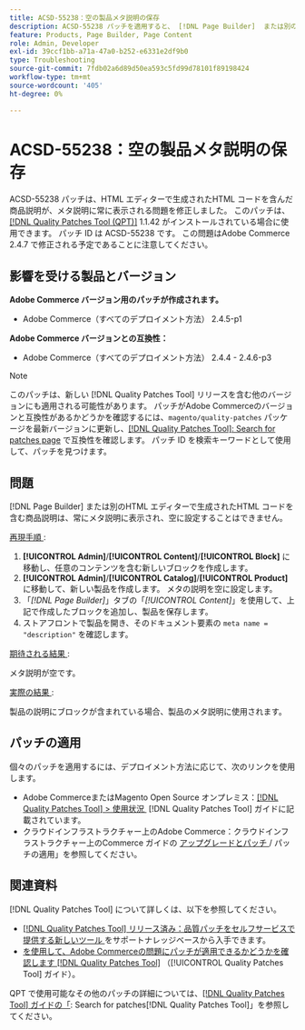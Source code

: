 ```yaml
---
title: ACSD-55238：空の製品メタ説明の保存
description: ACSD-55238 パッチを適用すると、 [!DNL Page Builder]  または別のAdobe Commerce エディターで生成されたHTML コードを含む製品説明が常にメタ説明に表示され、空に設定できないHTMLの問題が修正されます。
feature: Products, Page Builder, Page Content
role: Admin, Developer
exl-id: 39ccf1bb-a71a-47a0-b252-e6331e2df9b0
type: Troubleshooting
source-git-commit: 7fdb02a6d89d50ea593c5fd99d78101f89198424
workflow-type: tm+mt
source-wordcount: '405'
ht-degree: 0%

---
```


# ACSD-55238：空の製品メタ説明の保存

ACSD-55238 パッチは、HTML エディターで生成されたHTML コードを含んだ商品説明が、メタ説明に常に表示される問題を修正しました。 このパッチは、[[!DNL Quality Patches Tool (QPT)]](https://experienceleague.adobe.com/ja/docs/commerce-operations/tools/quality-patches-tool/quality-patches-tool-to-self-serve-quality-patches) 1.1.42 がインストールされている場合に使用できます。 パッチ ID は ACSD-55238 です。 この問題はAdobe Commerce 2.4.7 で修正される予定であることに注意してください。

## 影響を受ける製品とバージョン

**Adobe Commerce バージョン用のパッチが作成されます。**

* Adobe Commerce（すべてのデプロイメント方法） 2.4.5-p1

**Adobe Commerce バージョンとの互換性：**

* Adobe Commerce（すべてのデプロイメント方法） 2.4.4 - 2.4.6-p3

>[!NOTE]
>
>このパッチは、新しい [!DNL Quality Patches Tool] リリースを含む他のバージョンにも適用される可能性があります。 パッチがAdobe Commerceのバージョンと互換性があるかどうかを確認するには、`magento/quality-patches` パッケージを最新バージョンに更新し、[[!DNL Quality Patches Tool]: Search for patches page](https://experienceleague.adobe.com/tools/commerce-quality-patches/index.html?lang=ja) で互換性を確認します。 パッチ ID を検索キーワードとして使用して、パッチを見つけます。

## 問題

[!DNL Page Builder] または別のHTML エディターで生成されたHTML コードを含む商品説明は、常にメタ説明に表示され、空に設定することはできません。

<u> 再現手順 </u>:

1. **[!UICONTROL Admin]**/**[!UICONTROL Content]**/**[!UICONTROL Block]** に移動し、任意のコンテンツを含む新しいブロックを作成します。
1. **[!UICONTROL Admin]**/**[!UICONTROL Catalog]**/**[!UICONTROL Product]** に移動して、新しい製品を作成します。 メタの説明を空に設定します。
1. 「*[!DNL Page Builder]*」タブの「*[!UICONTROL Content]*」を使用して、上記で作成したブロックを追加し、製品を保存します。
1. ストアフロントで製品を開き、そのドキュメント要素の `meta name = "description"` を確認します。

<u> 期待される結果 </u>:

メタ説明が空です。

<u> 実際の結果 </u>:

製品の説明にブロックが含まれている場合、製品のメタ説明に使用されます。

## パッチの適用

個々のパッチを適用するには、デプロイメント方法に応じて、次のリンクを使用します。

* Adobe CommerceまたはMagento Open Source オンプレミス：[[!DNL Quality Patches Tool] > 使用状況 &#x200B;](/help/tools/quality-patches-tool/usage.md) [!DNL Quality Patches Tool] ガイドに記載されています。
* クラウドインフラストラクチャー上のAdobe Commerce：クラウドインフラストラクチャー上のCommerce ガイドの [&#x200B; アップグレードとパッチ &#x200B;](https://experienceleague.adobe.com/docs/commerce-cloud-service/user-guide/develop/upgrade/apply-patches.html?lang=ja)/ パッチの適用」を参照してください。

## 関連資料

[!DNL Quality Patches Tool] について詳しくは、以下を参照してください。

* [[!DNL Quality Patches Tool]  リリース済み：品質パッチをセルフサービスで提供する新しいツール &#x200B;](https://experienceleague.adobe.com/ja/docs/commerce-operations/tools/quality-patches-tool/quality-patches-tool-to-self-serve-quality-patches) をサポートナレッジベースから入手できます。
* [&#x200B; を使用して、Adobe Commerceの問題にパッチが適用できるかどうかを確認します  [!DNL Quality Patches Tool]](/help/tools/quality-patches-tool/patches-available-in-qpt/check-patch-for-magento-issue-with-magento-quality-patches.md) （[!UICONTROL Quality Patches Tool] ガイド）。


QPT で使用可能なその他のパッチの詳細については、[[!DNL Quality Patches Tool] ガイドの「](https://experienceleague.adobe.com/tools/commerce-quality-patches/index.html?lang=ja): Search for patches[!DNL Quality Patches Tool]」を参照してください。
